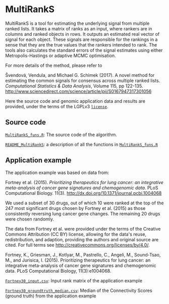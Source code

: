 # MultiRankS

MultiRankS is a tool for estimating the underlying signal from multiple ranked lists. It takes a matrix of ranks as an input, where rankers are in columns and ranked objects in rows. It outputs an estimated real vector of signal for each object. These signals are responsible for the rankings in a sense that they are the true values that the rankers intended to rank. The tools also calculates the standard errors of the signal estimates using either Metropolis-Hastings or adaptive MCMC optimisation.

For more details of the method, please refer to

Švendová, Vendula, and Michael G. Schimek (2017). A novel method for estimating the common signals for consensus across multiple ranked lists. *Computational Statistics & Data Analysis*, Volume 115, pp 122-135.
http://www.sciencedirect.com/science/article/pii/S0167947317301056

Here the source code and genomic application data and results are provided, under the terms of the LGPLv3 [`license`](https://github.com/svendula/MultiRankS/blob/master/LICENSE).

## Source code

[`MultiRankS_funs.R`](https://github.com/svendula/MultiRankS/blob/master/MultiRankS_funs.R): The source code of the algorithm.

[`README_MultiRankS`](https://github.com/svendula/MultiRankS/blob/master/README_MultiRankS.md): a description of all the functions in [`MultiRankS_funs.R`](https://github.com/svendula/MultiRankS/blob/master/MultiRankS_funs.R)


## Application example

The application example was based on data from:

Fortney et al. (2015). _Prioritizing therapeutics for lung cancer: an integrative meta-analysis of cancer gene signatures and chemogenomic data_. PLoS Computational Biology. 11(3). <http://dx.doi.org/10.1371/journal.pcbi.1004068>

We used a subset of 30 drugs, out of which 10 were ranked at the top of the 247 most significant drugs chosen by Fortney et al. (2015) as those consistently reversing lung cancer gene changes. The remaining 20 drugs were chosen randomly.

The data from Fortney et al. were provided under the terms of the Creative Commons Attribution (CC BY) license, allowing for the data's reuse, redistribution, and adaption, providing the authors and original source are cited. For full terms see <http://creativecommons.org/licenses/by/4.0/>.

Fortney, K., Griesman, J., Kotlyar, M., Pastrello, C., Angeli, M., Sound-Tsao, M., and Jurisica, I. (2015). Prioritizing therapeutics for lung cancer: an integrative meta-analysis of cancer gene signatures and chemogenomic data. PLoS Computational Biology, 11(3):e1004068.


[`Fortney30_input.csv`](https://github.com/svendula/MultiRankS/blob/master/Fortney30_input.csv): Input rank matrix of the application example

[`Fortney30_groundtruth_median.csv`](https://github.com/svendula/MultiRankS/blob/master/Fortney30_groundtruth_median.csv): Median of the Connectivity Scores (ground truth) from the application example






